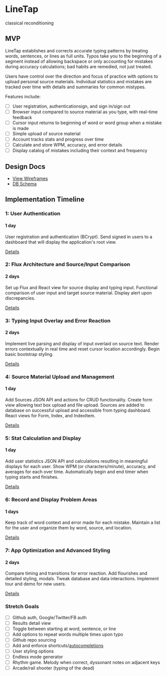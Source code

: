 # LineTap

classical reconditioning

## MVP

LineTap establishes and corrects accurate typing patterns by treating words, sentences, or lines as full units. Typos take you to the beginning of a segment instead of allowing backspace or only accounting for mistakes during accuracy calculations; bad habits are remedied, not just treated.

Users have control over the direction and focus of practice with options to upload personal source materials. Individual statistics and mistakes are tracked over time with details and summaries for common mistypes.

Features include:

- [ ] User registration, authenticationsign, and sign in/sign out
- [ ] Browser input compared to source material as you type, with real-time feedback
- [ ] Cursor input returns to beginning of word or word group when a mistake is made
- [ ] Simple upload of source material
- [ ] Account tracks stats and progress over time
- [ ] Calculate and store WPM, accuracy, and error details
- [ ] Display catalog of mistakes including their context and frequency

## Design Docs

* [View Wireframes][view]
* [DB Schema][schema]

[view]: ./docs/views.md
[schema]: ./docs/schema.md

## Implementation Timeline

### 1: User Authentication
#### 1 day

User registration and authentication (BCrypt). Send signed in users to a dashboard that will display the application's root view.

[Details][phase-one]

### 2: Flux Architecture and Source/Input Comparison
#### 2 days

Set up Flux and React view for source display and typing input. Functional comparison of user input and target source material. Display alert upon discrepancies.

[Details][phase-two]

### 3: Typing Input Overlay and Error Reaction
#### 2 days

Implement live parsing and display of input overlaid on source text. Render errors contextually in real time and reset cursor location accordingly. Begin basic bootstrap styling.

[Details][phase-three]

### 4: Source Material Upload and Management
#### 1 day

Add Sources JSON API and actions for CRUD functionality. Create form view allowing text box upload and file upload. Sources are added to database on successful upload and accessible from typing dashboard. React views for Form, Index, and IndexItem.

[Details][phase-four]

### 5: Stat Calculation and Display
#### 1 day

Add user statistics JSON API and calculations resulting in meaningful displays for each user. Show WPM (or characters/minute), accuracy, and averages for each over time. Automatically begin and end timer when typing starts and finishes.

[Details][phase-five]

### 6: Record and Display Problem Areas
#### 1 days

Keep track of word context and error made for each mistake. Maintain a list for the user and organize them by word, source, and location.

[Details][phase-six]

### 7: App Optimization and Advanced Styling
#### 2 days

Compare timing and transitions for error reaction. Add flourishes and detailed styling, modals. Tweak database and data interactions. Implement tour and demo for new users.

[Details][phase-seven]

### Stretch Goals

- [ ] Github auth, Google/Twitter/FB auth
- [ ] Results detail view
- [ ] Toggle between starting at word, sentence, or line
- [ ] Add options to repeat words multiple times upon typo
- [ ] Github repo sourcing
- [ ] Add and enforce shortcuts/[autocompletions][typeahead]
- [ ] User styling options
- [ ] Endless mode generator
- [ ] Rhythm game. Melody when correct, dyssonant notes on adjacent keys
- [ ] Arcade/rail shooter (typing of the dead)

[phase-one]: ./docs/phases/phase1.md
[phase-two]: ./docs/phases/phase2.md
[phase-three]: ./docs/phases/phase3.md
[phase-four]: ./docs/phases/phase4.md
[phase-five]: ./docs/phases/phase5.md
[phase-six]: ./docs/phases/phase6.md
[phase-seven]: ./docs/phases/phase7.md

[typeahead]: https://github.com/twitter/typeahead.js
